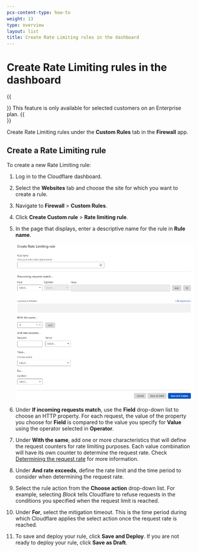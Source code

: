 ```yaml
---
pcx-content-type: how-to
weight: 13
type: overview
layout: list
title: Create Rate Limiting rules in the dashboard
---
```


# Create Rate Limiting rules in the dashboard

{{<Aside type="warning">}}
This feature is only available for selected customers on an Enterprise plan.
{{</Aside>}}

Create Rate Limiting rules under the **Custom Rules** tab in the **Firewall** app.

## Create a Rate Limiting rule

To create a new Rate Limiting rule:

1.  Log in to the Cloudflare dashboard.

2.  Select the **Websites** tab and choose the site for which you want to create a rule.

3.  Navigate to **Firewall** > **Custom Rules**.

4.  Click **Create Custom rule** > **Rate limiting rule**.

5.  In the page that displays, enter a descriptive name for the rule in **Rule name**.

    ![Create Rate Limiting rule page](../../images/custom-rules/rate-limiting-create.png)

6.  Under **If incoming requests match**, use the **Field** drop-down list to choose an HTTP property. For each request, the value of the property you choose for **Field** is compared to the value you specify for **Value** using the operator selected in **Operator**.

7.  Under **With the same**, add one or more characteristics that will define the request counters for rate limiting purposes. Each value combination will have its own counter to determine the request rate. Check [Determining the request rate](/waf/custom-rules/rate-limiting/request-rate/) for more information.

8.  Under **And rate exceeds**, define the rate limit and the time period to consider when determining the request rate.

9.  Select the rule action from the **Choose action** drop-down list. For example, selecting _Block_ tells Cloudflare to refuse requests in the conditions you specified when the request limit is reached.

10. Under **For**, select the mitigation timeout. This is the time period during which Cloudflare applies the select action once the request rate is reached.

11. To save and deploy your rule, click **Save and Deploy**. If you are not ready to deploy your rule, click **Save as Draft**.
